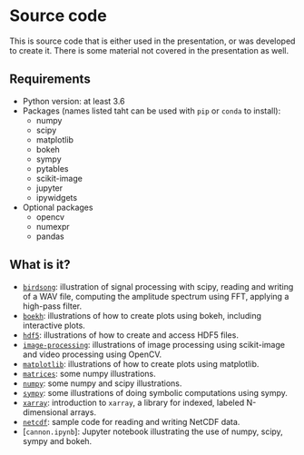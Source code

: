 # Source code

This is source code that is either used in the presentation, or was developed
to create it.  There is some material not covered in the presentation as well.

## Requirements

* Python version: at least 3.6
* Packages (names listed taht can be used with `pip` or `conda` to install):
  * numpy
  * scipy
  * matplotlib
  * bokeh
  * sympy
  * pytables
  * scikit-image
  * jupyter
  * ipywidgets
* Optional packages
  * opencv
  * numexpr
  * pandas

## What is it?
* [`birdsong`](birdsong): illustration of signal processing with scipy, reading
  and writing of a WAV file, computing the amplitude spectrum using FFT, applying
  a high-pass filter.
* [`boekh`](bokeh): illustrations of how to create plots using bokeh, including
  interactive plots.
* [`hdf5`](hdf5): illustrations of how to create and access HDF5 files.
* [`image-processing`](image-processing): illustrations of image processing using
  scikit-image and video processing using OpenCV.
* [`matplotlib`](matplotlib): illustrations of how to create plots using matplotlib.
* [`matrices`](matrices): some numpy illustrations.
* [`numpy`](numpy): some numpy and scipy illustrations.
* [`sympy`](sympy): some illustrations of doing symbolic computations using sympy.
* [`xarray`](xarray): introduction to `xarray`, a library for indexed, labeled
  N-dimensional arrays.
* [`netcdf`](netcdf): sample code for reading and writing NetCDF data.
* [`cannon.ipynb`]: Jupyter notebook illustrating the use of numpy, scipy, sympy and
  bokeh.
